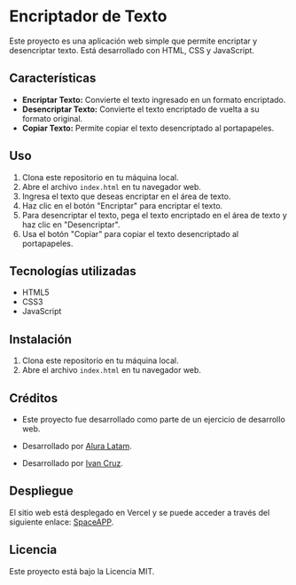# Encriptador de Texto

Este proyecto es una aplicación web simple que permite encriptar y desencriptar texto. Está desarrollado con HTML, CSS y JavaScript.

## Características

- **Encriptar Texto:** Convierte el texto ingresado en un formato encriptado.
- **Desencriptar Texto:** Convierte el texto encriptado de vuelta a su formato original.
- **Copiar Texto:** Permite copiar el texto desencriptado al portapapeles.

## Uso

1. Clona este repositorio en tu máquina local.
2. Abre el archivo `index.html` en tu navegador web.
3. Ingresa el texto que deseas encriptar en el área de texto.
4. Haz clic en el botón "Encriptar" para encriptar el texto.
5. Para desencriptar el texto, pega el texto encriptado en el área de texto y haz clic en "Desencriptar".
6. Usa el botón "Copiar" para copiar el texto desencriptado al portapapeles.


## Tecnologías utilizadas

- HTML5
- CSS3
- JavaScript

## Instalación

1. Clona este repositorio en tu máquina local.
2. Abre el archivo `index.html` en tu navegador web.

## Créditos

- Este proyecto fue desarrollado como parte de un ejercicio de desarrollo web.

- Desarrollado por [Alura Latam](https://www.linkedin.com/company/alura-latam/).
- Desarrollado por [Ivan Cruz](https://www.linkedin.com/in/ivan-cruz-1906mx/).

## Despliegue

El sitio web está desplegado en Vercel y se puede acceder a través del siguiente enlace: [SpaceAPP](https://space-app-kohl.vercel.app/).


## Licencia

Este proyecto está bajo la Licencia MIT.